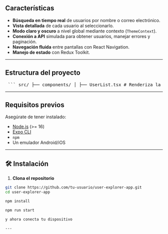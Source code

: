 ##  Características

-  **Búsqueda en tiempo real** de usuarios por nombre o correo electrónico.
-  **Vista detallada** de cada usuario al seleccionarlo.
-  **Modo claro y oscuro** a nivel global mediante contexto (`ThemeContext`).
-  **Conexión a API** simulada para obtener usuarios, manejar errores y paginación.
-  **Navegación fluida** entre pantallas con React Navigation.
-  **Manejo de estado** con Redux Toolkit.

---

##  Estructura del proyecto

<pre> ``` src/ ├── components/ │ ├── UserList.tsx # Renderiza la lista de usuarios │ ├── UserInfoCard.tsx # Muestra información detallada de un usuario │ └── SearchBar.tsx # Componente de barra de búsqueda │ ├── context/ │ └── ThemeContext.tsx # Contexto global para tema claro/oscuro │ ├── hooks/ │ ├── reduxHooks.ts # Hooks personalizados para Redux │ └── useColorScheme.ts # Manejo de esquemas de color │ ├── navigation/ │ └── RootNavigation.tsx # Configuración de navegación principal │ ├── screens/ │ ├── Home/ │ │ └── index.tsx # Pantalla principal (lista de usuarios) │ └── UserDetails/ │ └── index.tsx # Pantalla con detalles del usuario │ ├── store/ │ ├── slices/ │ │ └── usersSlice.ts # Redux slice para manejo de usuarios │ └── index.ts # Configuración del store global │ └── types/ ├── user.ts # Tipado para los datos de usuario └── navigation.ts # Tipado de la navegación (React Navigation) ``` </pre>


---

##  Requisitos previos

Asegúrate de tener instalado:

- [Node.js](https://nodejs.org/) (>= 16)
- [Expo CLI](https://docs.expo.dev/get-started/installation/)
- `npm`
- Un emulador Android/iOS

---

## 🛠️ Instalación

1. **Clona el repositorio**

```bash
git clone https://github.com/tu-usuario/user-explorer-app.git
cd user-explorer-app

npm install

npm run start

y ahora conecta tu dispositivo 

---